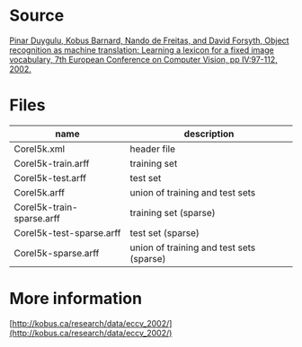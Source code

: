 # Source

[Pinar Duygulu, Kobus Barnard, Nando de Freitas, and David Forsyth, Object recognition as machine translation: Learning a lexicon for a fixed image vocabulary, 7th European Conference on Computer Vision, pp IV:97-112, 2002.](http://dx/doi.org/10.1007/3-540-47979-1_7)

# Files

| name                      | description                              |
| ------------------------- | ---------------------------------------- |
| Corel5k.xml               | header file                              |
| Corel5k-train.arff        | training set                             |
| Corel5k-test.arff         | test set                                 |
| Corel5k.arff              | union of training and test sets          |
| Corel5k-train-sparse.arff | training set (sparse)                    |
| Corel5k-test-sparse.arff  | test set (sparse)                        |
| Corel5k-sparse.arff       | union of training and test sets (sparse) |


# More information

[http://kobus.ca/research/data/eccv_2002/](http://kobus.ca/research/data/eccv_2002/)
